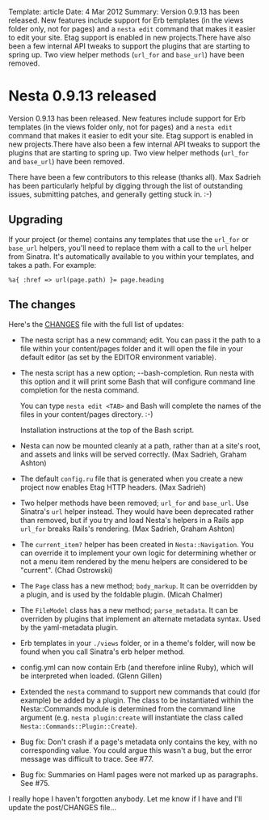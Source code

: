 Template: article
Date: 4 Mar 2012
Summary: Version 0.9.13 has been released. New features include support for Erb templates (in the views folder only, not for pages) and a `nesta edit` command that makes it easier to edit your site. Etag support is enabled in new projects.There have also been a few internal API tweaks to support the plugins that are starting to spring up. Two view helper methods (`url_for` and `base_url`) have been removed.

# Nesta 0.9.13 released

Version 0.9.13 has been released. New features include support for Erb
templates (in the views folder only, not for pages) and a `nesta edit`
command that makes it easier to edit your site. Etag support is enabled
in new projects.There have also been a few internal API tweaks to
support the plugins that are starting to spring up. Two view helper
methods (`url_for` and `base_url`) have been removed.

There have been a few contributors to this release (thanks all). Max
Sadrieh has been particularly helpful by digging through the list of
outstanding issues, submitting patches, and generally getting stuck in. :-)

## Upgrading

If your project (or theme) contains any templates that use the `url_for`
or `base_url` helpers, you'll need to replace them with a call to the
`url` helper from Sinatra. It's automatically available to you within
your templates, and takes a path. For example:

    %a{ :href => url(page.path) }= page.heading

## The changes

Here's the [CHANGES][] file with the full list of updates:

 * The nesta script has a new command; edit. You can pass it the path
   to a file within your content/pages folder and it will open the file
   in your default editor (as set by the EDITOR environment variable).

 * The nesta script has a new option; --bash-completion. Run nesta with
   this option and it will print some Bash that will configure command
   line completion for the nesta command.

   You can type `nesta edit <TAB>` and Bash will complete the names of
   the files in your content/pages directory. :-)

   Installation instructions at the top of the Bash script.

 * Nesta can now be mounted cleanly at a path, rather than at a site's
   root, and assets and links will be served correctly.
   (Max Sadrieh, Graham Ashton)

 * The default `config.ru` file that is generated when you create a new
   project now enables Etag HTTP headers. (Max Sadrieh)

 * Two helper methods have been removed; `url_for` and `base_url`. Use
   Sinatra's `url` helper instead. They would have been deprecated rather
   than removed, but if you try and load Nesta's helpers in a Rails app
   `url_for` breaks Rails's rendering. (Max Sadrieh, Graham Ashton)

 * The `current_item?` helper has been created in `Nesta::Navigation`.
   You can override it to implement your own logic for determining
   whether or not a menu item rendered by the menu helpers are
   considered to be "current". (Chad Ostrowski)

 * The `Page` class has a new method; `body_markup`. It can be
   overridden by a plugin, and is used by the foldable plugin. (Micah
   Chalmer)

 * The `FileModel` class has a new method; `parse_metadata`. It can be
   overriden by plugins that implement an alternate metadata syntax.
   Used by the yaml-metadata plugin.

 * Erb templates in your `./views` folder, or in a theme's folder, will
   now be found when you call Sinatra's erb helper method.

 * config.yml can now contain Erb (and therefore inline Ruby), which
   will be interpreted when loaded. (Glenn Gillen)

 * Extended the `nesta` command to support new commands that could (for
   example) be added by a plugin. The class to be instantiated within
   the Nesta::Commands module is determined from the command line
   argument (e.g. `nesta plugin:create` will instantiate the class
   called `Nesta::Commands::Plugin::Create`).

 * Bug fix: Don't crash if a page's metadata only contains the key, with
   no corresponding value. You could argue this wasn't a bug, but the
   error message was difficult to trace. See #77.

 * Bug fix: Summaries on Haml pages were not marked up as paragraphs.
   See #75.

I really hope I haven't forgotten anybody. Let me know if I have and
I'll update the post/CHANGES file...

[CHANGES]: https://github.com/gma/nesta/blob/master/CHANGES
